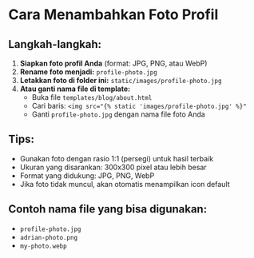 # Cara Menambahkan Foto Profil

## Langkah-langkah:

1. **Siapkan foto profil Anda** (format: JPG, PNG, atau WebP)
2. **Rename foto menjadi:** `profile-photo.jpg`
3. **Letakkan foto di folder ini:** `static/images/profile-photo.jpg`
4. **Atau ganti nama file di template:** 
   - Buka file `templates/blog/about.html`
   - Cari baris: `<img src="{% static 'images/profile-photo.jpg' %}"`
   - Ganti `profile-photo.jpg` dengan nama file foto Anda

## Tips:
- Gunakan foto dengan rasio 1:1 (persegi) untuk hasil terbaik
- Ukuran yang disarankan: 300x300 pixel atau lebih besar
- Format yang didukung: JPG, PNG, WebP
- Jika foto tidak muncul, akan otomatis menampilkan icon default

## Contoh nama file yang bisa digunakan:
- `profile-photo.jpg`
- `adrian-photo.png`
- `my-photo.webp` 